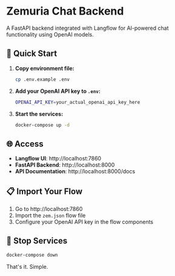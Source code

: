 # Zemuria Chat Backend

A FastAPI backend integrated with Langflow for AI-powered chat functionality using OpenAI models.

## 🚀 Quick Start

1. **Copy environment file:**
   ```bash
   cp .env.example .env
   ```

2. **Add your OpenAI API key to `.env`:**
   ```bash
   OPENAI_API_KEY=your_actual_openai_api_key_here
   ```

3. **Start the services:**
   ```bash
   docker-compose up -d
   ```

## 🌐 Access

- **Langflow UI**: http://localhost:7860
- **FastAPI Backend**: http://localhost:8000
- **API Documentation**: http://localhost:8000/docs

## 📋 Import Your Flow

1. Go to http://localhost:7860
2. Import the `zem.json` flow file
3. Configure your OpenAI API key in the flow components

## 🛑 Stop Services

```bash
docker-compose down
```

That's it. Simple.
